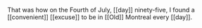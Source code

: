That was how on the Fourth of July, [[day]] ninety-five, I found a [[convenient]] [[excuse]] to be in [[Old]] Montreal every [[day]].